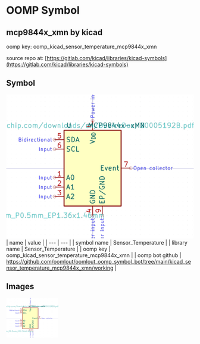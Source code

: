 # OOMP Symbol  
## mcp9844x_xmn  by kicad  
  
oomp key: oomp_kicad_sensor_temperature_mcp9844x_xmn  
  
source repo at: [https://gitlab.com/kicad/libraries/kicad-symbols](https://gitlab.com/kicad/libraries/kicad-symbols)  
## Symbol  
  
[![working.png](working_600.png)](working.png)  
| name | value | 
| --- | --- | 
| symbol name | Sensor_Temperature | 
| library name | Sensor_Temperature | 
| oomp key | oomp_kicad_sensor_temperature_mcp9844x_xmn | 
| oomp bot github | https://github.com/oomlout/oomlout_oomp_symbol_bot/tree/main/kicad_sensor_temperature_mcp9844x_xmn/working | 
## Images  
  
[![working.png](working_140.png)](working.png)  
